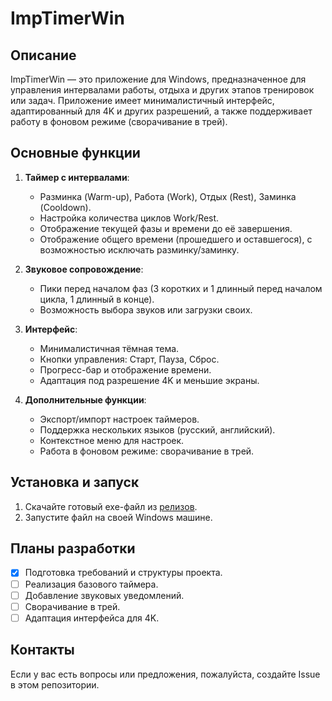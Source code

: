 # ImpTimerWin

## Описание
ImpTimerWin — это приложение для Windows, предназначенное для управления интервалами работы, отдыха и других этапов тренировок или задач. Приложение имеет минималистичный интерфейс, адаптированный для 4K и других разрешений, а также поддерживает работу в фоновом режиме (сворачивание в трей).

## Основные функции
1. **Таймер с интервалами**:
   - Разминка (Warm-up), Работа (Work), Отдых (Rest), Заминка (Cooldown).
   - Настройка количества циклов Work/Rest.
   - Отображение текущей фазы и времени до её завершения.
   - Отображение общего времени (прошедшего и оставшегося), с возможностью исключать разминку/заминку.

2. **Звуковое сопровождение**:
   - Пики перед началом фаз (3 коротких и 1 длинный перед началом цикла, 1 длинный в конце).
   - Возможность выбора звуков или загрузки своих.

3. **Интерфейс**:
   - Минималистичная тёмная тема.
   - Кнопки управления: Старт, Пауза, Сброс.
   - Прогресс-бар и отображение времени.
   - Адаптация под разрешение 4K и меньшие экраны.

4. **Дополнительные функции**:
   - Экспорт/импорт настроек таймеров.
   - Поддержка нескольких языков (русский, английский).
   - Контекстное меню для настроек.
   - Работа в фоновом режиме: сворачивание в трей.

## Установка и запуск
1. Скачайте готовый exe-файл из [релизов](https://github.com/vvv1958/ImpTimerWin/releases).
2. Запустите файл на своей Windows машине.

## Планы разработки
- [x] Подготовка требований и структуры проекта.
- [ ] Реализация базового таймера.
- [ ] Добавление звуковых уведомлений.
- [ ] Сворачивание в трей.
- [ ] Адаптация интерфейса для 4K.

## Контакты
Если у вас есть вопросы или предложения, пожалуйста, создайте Issue в этом репозитории.
